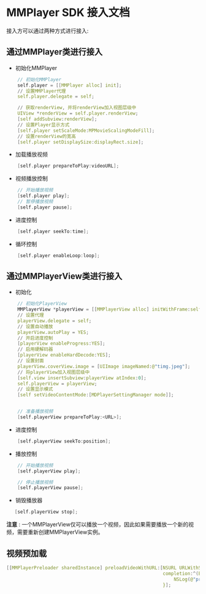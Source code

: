 # MMPlayer SDK 接入文档

接入方可以通过两种方式进行接入:

## 通过MMPlayer类进行接入

* 初始化MMPlayer

```c
    // 初始化MMPlayer
    self.player = [[MMPlayer alloc] init];
    // 设置MMPlayer代理
    self.player.delegate = self;

    // 获取renderView, 并将renderView加入视图层级中
    UIView *renderView = self.player.renderView;
    [self addSubview:renderView];
    // 设置Player显示方式
    [self.player setScaleMode:MPMovieScalingModeFill];
    // 设置renderView的宽高
    [self.player setDisplaySize:displayRect.size];
```

* 加载播放视频

```c
    [self.player prepareToPlay:videoURL];
```

* 视频播放控制

```c
    // 开始播放视频
    [self.player play];
    // 暂停播放视频
    [self.player pause];
```

* 进度控制

```c
    [self.player seekTo:time];
```

* 循环控制

```c
    [self.player enableLoop:loop];
```

## 通过MMPlayerView类进行接入

* 初始化

```c
    // 初始化PlayerView
    MMPlayerView *playerView = [[MMPlayerView alloc] initWithFrame:self.view.bounds];
    // 设置代理
    playerView.delegate = self;
    // 设置自动播放
    playerView.autoPlay = YES;
    // 开启进度控制
    [playerView enableProgress:YES];
    // 启用硬解码器
    [playerView enableHardDecode:YES];
    // 设置封面
    playerView.coverView.image = [UIImage imageNamed:@"timg.jpeg"];
    // 将playerView加入视图层级中
    [self.view insertSubview:playerView atIndex:0];
    self.playerView = playerView;
    // 设置显示模式
    [self setVideoContentMode:[MDPlayerSettingManager mode]];


    // 准备播放视频
    [self.playerView prepareToPlay:<URL>];
```

* 进度控制

```c
    [self.playerView seekTo:position];
```

* 播放控制

```c
    // 开始播放视频
    [self.playerView play];

    // 停止播放视频
    [self.playerView pause];
```

* 销毁播放器

```c
   [self.playerView stop];
```

**注意** : 一个MMPlayerView仅可以播放一个视频，因此如果需要播放一个新的视频，需要重新创建MMPlayerView实例。

## 视频预加载

```c
[[MMPlayerPreloader sharedInstance] preloadVideoWithURL:[NSURL URLWithString:@"http://img.momocdn.com/feedvideo/AD/2E/AD2E1851-595B-53CA-44E0-606E878966B520181227.mp4"]
                                                         completion:^(BOOL success, NSError * _Nonnull error) {
                                                             NSLog(@"preload success = %d", success);
                                                         }];
```